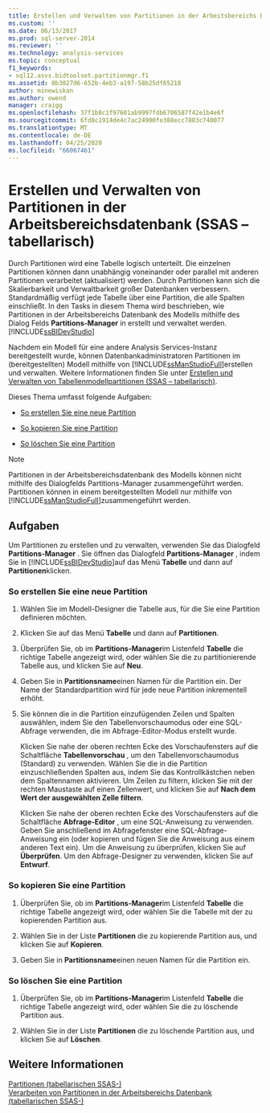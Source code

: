 ```yaml
---
title: Erstellen und Verwalten von Partitionen in der Arbeitsbereichs Datenbank (SSAS-tabellarisch) | Microsoft-Dokumentation
ms.custom: ''
ms.date: 06/13/2017
ms.prod: sql-server-2014
ms.reviewer: ''
ms.technology: analysis-services
ms.topic: conceptual
f1_keywords:
- sql12.asvs.bidtoolset.partitionmgr.f1
ms.assetid: 0b3027d6-652b-4eb3-a197-58b25df65218
author: minewiskan
ms.author: owend
manager: craigg
ms.openlocfilehash: 37f1b8c1f97601ab9997fdb6706587f42e1b4e6f
ms.sourcegitcommit: 6fd8c1914de4c7ac24900fe388ecc7883c740077
ms.translationtype: MT
ms.contentlocale: de-DE
ms.lasthandoff: 04/25/2020
ms.locfileid: "66067461"
---
```

# <a name="create-and-manage-partitions-in-the-workspace-database-ssas-tabular"></a>Erstellen und Verwalten von Partitionen in der Arbeitsbereichsdatenbank (SSAS – tabellarisch)
  Durch Partitionen wird eine Tabelle logisch unterteilt. Die einzelnen Partitionen können dann unabhängig voneinander oder parallel mit anderen Partitionen verarbeitet (aktualisiert) werden. Durch Partitionen kann sich die Skalierbarkeit und Verwaltbarkeit großer Datenbanken verbessern. Standardmäßig verfügt jede Tabelle über eine Partition, die alle Spalten einschließt. In den Tasks in diesem Thema wird beschrieben, wie Partitionen in der Arbeitsbereichs Datenbank des Modells mithilfe des Dialog Felds **Partitions-Manager** in erstellt und verwaltet werden.[!INCLUDE[ssBIDevStudio](../../includes/ssbidevstudio-md.md)]  
  
 Nachdem ein Modell für eine andere Analysis Services-Instanz bereitgestellt wurde, können Datenbankadministratoren Partitionen im (bereitgestellten) Modell mithilfe von [!INCLUDE[ssManStudioFull](../../includes/ssmanstudiofull-md.md)]erstellen und verwalten. Weitere Informationen finden Sie unter [Erstellen und Verwalten von Tabellenmodellpartitionen &#40;SSAS – tabellarisch&#41;](partitions-ssas-tabular.md).  
  
 Dieses Thema umfasst folgende Aufgaben:  
  
-   [So erstellen Sie eine neue Partition](#bkmk_create_new)  
  
-   [So kopieren Sie eine Partition](#bkmk_copy)  
  
-   [So löschen Sie eine Partition](#bkmk_delete)  
  
> [!NOTE]  
>  Partitionen in der Arbeitsbereichsdatenbank des Modells können nicht mithilfe des Dialogfelds Partitions-Manager zusammengeführt werden. Partitionen können in einem bereitgestellten Modell nur mithilfe von [!INCLUDE[ssManStudioFull](../../includes/ssmanstudiofull-md.md)]zusammengeführt werden.  
  
## <a name="tasks"></a>Aufgaben  
 Um Partitionen zu erstellen und zu verwalten, verwenden Sie das Dialogfeld **Partitions-Manager** . Sie öffnen das Dialogfeld **Partitions-Manager** , indem Sie in [!INCLUDE[ssBIDevStudio](../../includes/ssbidevstudio-md.md)]auf das Menü **Tabelle** und dann auf **Partitionen**klicken.  
  
###  <a name="to-create-a-new-partition"></a><a name="bkmk_create_new"></a>So erstellen Sie eine neue Partition  
  
1.  Wählen Sie im Modell-Designer die Tabelle aus, für die Sie eine Partition definieren möchten.  
  
2.  Klicken Sie auf das Menü **Tabelle** und dann auf **Partitionen**.  
  
3.  Überprüfen Sie, ob im **Partitions-Manager**im Listenfeld **Tabelle** die richtige Tabelle angezeigt wird, oder wählen Sie die zu partitionierende Tabelle aus, und klicken Sie auf **Neu**.  
  
4.  Geben Sie in **Partitionsname**einen Namen für die Partition ein. Der Name der Standardpartition wird für jede neue Partition inkrementell erhöht.  
  
5.  Sie können die in die Partition einzufügenden Zeilen und Spalten auswählen, indem Sie den Tabellenvorschaumodus oder eine SQL-Abfrage verwenden, die im Abfrage-Editor-Modus erstellt wurde.  
  
     Klicken Sie nahe der oberen rechten Ecke des Vorschaufensters auf die Schaltfläche **Tabellenvorschau** , um den Tabellenvorschaumodus (Standard) zu verwenden. Wählen Sie die in die Partition einzuschließenden Spalten aus, indem Sie das Kontrollkästchen neben dem Spaltennamen aktivieren. Um Zeilen zu filtern, klicken Sie mit der rechten Maustaste auf einen Zellenwert, und klicken Sie auf **Nach dem Wert der ausgewählten Zelle filtern**.  
  
     Klicken Sie nahe der oberen rechten Ecke des Vorschaufensters auf die Schaltfläche **Abfrage-Editor** , um eine SQL-Anweisung zu verwenden. Geben Sie anschließend im Abfragefenster eine SQL-Abfrage-Anweisung ein (oder kopieren und fügen Sie die Anweisung aus einem anderen Text ein). Um die Anweisung zu überprüfen, klicken Sie auf **Überprüfen**. Um den Abfrage-Designer zu verwenden, klicken Sie auf **Entwurf**.  
  
###  <a name="to-copy-a-partition"></a><a name="bkmk_copy"></a> So kopieren Sie eine Partition  
  
1.  Überprüfen Sie, ob im **Partitions-Manager**im Listenfeld **Tabelle** die richtige Tabelle angezeigt wird, oder wählen Sie die Tabelle mit der zu kopierenden Partition aus.  
  
2.  Wählen Sie in der Liste **Partitionen** die zu kopierende Partition aus, und klicken Sie auf **Kopieren**.  
  
3.  Geben Sie in **Partitionsname**einen neuen Namen für die Partition ein.  
  
###  <a name="to-delete-a-partition"></a><a name="bkmk_delete"></a> So löschen Sie eine Partition  
  
1.  Überprüfen Sie, ob im **Partitions-Manager**im Listenfeld **Tabelle** die richtige Tabelle angezeigt wird, oder wählen Sie die zu löschende Partition aus.  
  
2.  Wählen Sie in der Liste **Partitionen** die zu löschende Partition aus, und klicken Sie auf **Löschen**.  
  
## <a name="see-also"></a>Weitere Informationen  
 [Partitionen &#40;tabellarischen SSAS-&#41;](partitions-ssas-tabular.md)   
 [Verarbeiten von Partitionen in der Arbeitsbereichs Datenbank &#40;tabellarischen SSAS-&#41;](process-partitions-in-the-workspace-database-ssas-tabular.md)  
  
  
